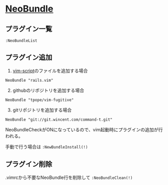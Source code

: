 # [NeoBundle](https://github.com/Shougo/neobundle.vim)

## プラグイン一覧
`:NeoBundleList`

## プラグイン追加
1. [vim-script](http://vim-scripts.org/vim/scripts.html)のファイルを追加する場合  
```vim
NeoBundle "rails.vim"
```

2. githubのリポジトリを追加する場合  
```vim
NeoBundle "tpope/vim-fugitive"
```

3. gitリポジトリを追加する場合  
```vim  
NeoBundle "git://git.wincent.com/command-t.git"
```

NeoBundleCheckがONになっているので、vim起動時にプラグインの追加が行われる。

手動で行う場合は `:NewBundleInstall(!)`

## プラグイン削除
.vimrcから不要なNeoBundle行を削除して `:NeoBundleClean(!)`